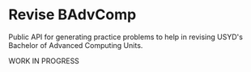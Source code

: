 # Revise BAdvComp

Public API for generating practice problems to help in revising USYD's Bachelor of Advanced Computing Units.

WORK IN PROGRESS
